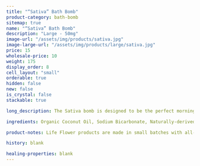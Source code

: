 ```yaml
---
title: "“Sativa” Bath Bomb"
product-category: bath-bomb
sitemap: true
name: "“Sativa” Bath Bomb"
description: "Large - 50mg"
image-url: "/assets/img/products/sativa.jpg"
image-large-url: "/assets/img/products/large/sativa.jpg"
price: 15
wholesale-price: 10
weight: 175
display_order: 8
cell_layout: "small"
orderable: true
hidden: false
new: false
is_crystal: false
stackable: true

long_description: The Sativa bomb is designed to be the perfect morning bomb. The term "sativa" comes from 4,000 year-old Sanskrit terms meaning "daytime" and "nighttime". Handcrafted with organic, lab-tested plant extract and sage, peppermint, and eucalyptus essential oils. These invigorating oils partner with sea salt to reduce stress and increase blood circulation in the body. The perfect bomb for when you find yourself in a slump. Topped with sage, eucalyptus, and lemongrass.

ingredients: Organic Coconut Oil, Sodium Bicarbonate, Naturally-derived Citric Acid, Corn Starch, Epsom Salt, Plant-based Color, Witch Hazel, Cleansed & Charged Crystal.

product-notes: Life Flower products are made in small batches with all-natural and boutique ingredients. Most orders are processed within 3 days of being placed.

history: blank

healing-properties: blank
---
```

